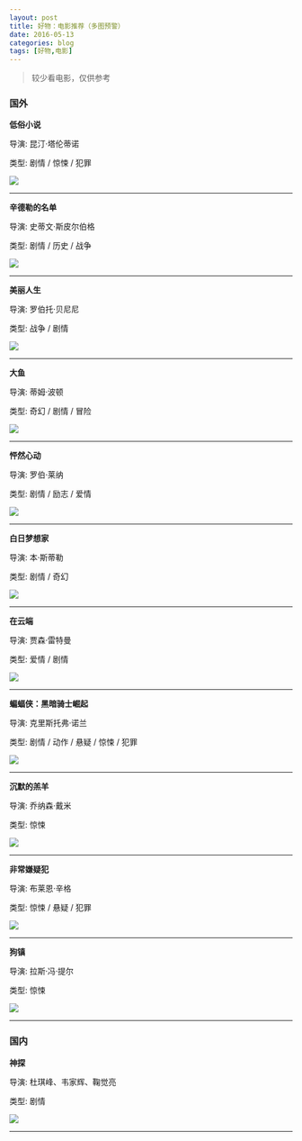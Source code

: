 ```yaml
---
layout: post
title: 好物：电影推荐（多图预警）
date: 2016-05-13
categories: blog
tags: [好物,电影]
---
```


>较少看电影，仅供参考

### 国外

**低俗小说**

导演: 昆汀·塔伦蒂诺

类型: 剧情 / 惊悚 / 犯罪

![](http://7xsv37.com1.z0.glb.clouddn.com/disuxiaoshuo.jpg)

---

**辛德勒的名单**

导演: 史蒂文·斯皮尔伯格

类型: 剧情 / 历史 / 战争

![](http://7xsv37.com1.z0.glb.clouddn.com/xindeledemingdan.jpg)

---

**美丽人生**

导演: 罗伯托·贝尼尼

类型: 战争 / 剧情 

![](http://7xsv37.com1.z0.glb.clouddn.com/meilirensheng.jpeg)

---

**大鱼**

导演: 蒂姆·波顿

类型: 奇幻 / 剧情 / 冒险

![](http://7xsv37.com1.z0.glb.clouddn.com/dayu.jpg)

---

**怦然心动**

导演: 罗伯·莱纳

类型: 剧情 / 励志 / 爱情

![](http://7xsv37.com1.z0.glb.clouddn.com/pengranxindong.jpg)

---

**白日梦想家**

导演: 本·斯蒂勒

类型: 剧情 / 奇幻

![](http://7xsv37.com1.z0.glb.clouddn.com/bairimengxiangjia.jpg)

---

**在云端**

导演: 贾森·雷特曼

类型: 爱情 / 剧情

![](http://7xsv37.com1.z0.glb.clouddn.com/zaiyunduan.jpg)

---

**蝙蝠侠：黑暗骑士崛起**

导演: 克里斯托弗·诺兰

类型: 剧情 / 动作 / 悬疑 / 惊悚 / 犯罪

![](http://7xsv37.com1.z0.glb.clouddn.com/bianfuxiaheian.jpg)

---

**沉默的羔羊**

导演: 乔纳森·戴米

类型: 惊悚

![](http://7xsv37.com1.z0.glb.clouddn.com/chenmodegaoyang.jpg)

---

**非常嫌疑犯**

导演: 布莱恩·辛格

类型: 惊悚 / 悬疑 / 犯罪

![](http://7xsv37.com1.z0.glb.clouddn.com/feichangxianyifan.jpeg)

---

**狗镇**

导演: 拉斯·冯·提尔

类型: 惊悚

![](http://7xsv37.com1.z0.glb.clouddn.com/gouzhen.jpeg)

---

### 国内

**神探**

导演: 杜琪峰、韦家辉、鞠觉亮

类型: 剧情

![](http://7xsv37.com1.z0.glb.clouddn.com/shentan.jpg)

---

